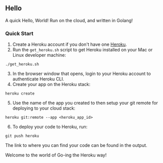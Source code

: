 ## Hello

A quick Hello, World! Run on the cloud, and written in Golang!

### Quick Start
1. Create a Heroku account if you don't have one [Heroku](https://id.heroku.com/login).
2. Run the `get_heroku.sh` script to get Heroku installed on your Mac or Linux developer machine:

```./get_heroku.sh```

3. In the browser window that opens, login to your Heroku account to authenticate Heroku CLI.
4. Create your app on the Heroku stack:

```heroku create```

5. Use the name of the app you created to then setup your git remote for deploying to your cloud stack:

```heroku git:remote --app <heroku_app_id>```

6. To deploy your code to Heroku, run:

```git push heroku```

The link to where you can find your code can be found in the output.

Welcome to the world of Go-ing the Heroku way!